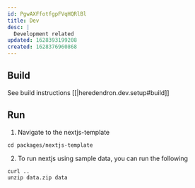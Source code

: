```yaml
---
id: PgwAXFfotfgpFVqHQRlBl
title: Dev
desc: |
  Development related
updated: 1628393199208
created: 1628376960868
---
```


## Build

See build instructions [[|heredendron.dev.setup#build]] 

## Run
<!-- How to run the program from the current source code -->
1. Navigate to the nextjs-template
  ```
  cd packages/nextjs-template
  ```
2. To run nextjs using sample data, you can run the following
  ```
  curl ..
  unzip data.zip data
  ```
